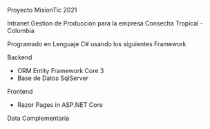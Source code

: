 Proyecto MisionTic 2021

Intranet Gestion de Produccion para la empresa Consecha Tropical - Colombia

Programado en Lenguaje C# usando los siguientes Framework

Backend
 - ORM Entity Framework Core 3
 - Base de Datos SqlServer

Frontend
- Razor Pages in ASP.NET Core

Data Complementaria



